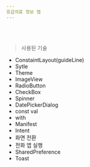 ```yaml
---
응급의료 정보 앱
---
```

<br><br>

> 사용된 기술

- ConstaintLayout(guideLine)<br>
- Sytle<br>
- Theme<br>
- ImageView<br>
- RadioButton<br>
- CheckBox<br>
- Spinner<br>
- DatePickerDialog<br>
- const val<br>
- with<br>
- Manifest<br>
- Intent<br>
- 화면 전환<br>
- 전화 앱 실행<br>
- SharedPreference<br>
- Toast<br>
<br>
